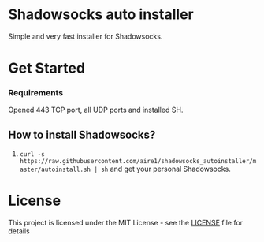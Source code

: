 # Shadowsocks auto installer

Simple and very fast installer for Shadowsocks.

# Get Started

### Requirements

Opened 443 TCP port, all UDP ports and installed SH.

## How to install Shadowsocks?

1. `curl -s https://raw.githubusercontent.com/aire1/shadowsocks_autoinstaller/master/autoinstall.sh | sh` and get your personal Shadowsocks.

# License

This project is licensed under the MIT License - see the [LICENSE](LICENSE) file for details
